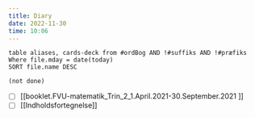 ```yaml
---
title: Diary
date: 2022-11-30
time: 10:06
---
```


```dataview
table aliases, cards-deck from #ordBog AND !#suffiks AND !#præfiks Where file.mday = date(today)
SORT file.name DESC
```

```tasks
(not done)
```


- [ ] [[booklet.FVU-matematik_Trin_2_1.April.2021-30.September.2021 ]]
- [ ] [[Indholdsfortegnelse]]